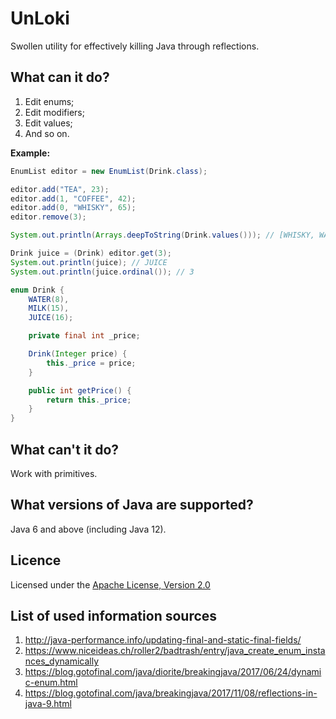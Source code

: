 # UnLoki
Swollen utility for effectively killing Java through reflections.

## What can it do?
1. Edit enums;
2. Edit modifiers;
3. Edit values;
4. And so on.

**Example:**
```java
EnumList editor = new EnumList(Drink.class);

editor.add("TEA", 23);
editor.add(1, "COFFEE", 42);
editor.add(0, "WHISKY", 65);
editor.remove(3);

System.out.println(Arrays.deepToString(Drink.values())); // [WHISKY, WATER, COFFEE, JUICE, TEA]

Drink juice = (Drink) editor.get(3);
System.out.println(juice); // JUICE
System.out.println(juice.ordinal()); // 3
```

```java
enum Drink {
    WATER(8),
    MILK(15),
    JUICE(16);

    private final int _price;

    Drink(Integer price) {
        this._price = price;
    }

    public int getPrice() {
        return this._price;
    }
}
```

## What can't it do?
Work with primitives.

## What versions of Java are supported?
Java 6 and above (including Java 12).

## Licence
Licensed under the [Apache License, Version 2.0](https://www.apache.org/licenses/LICENSE-2.0)

## List of used information sources
1. http://java-performance.info/updating-final-and-static-final-fields/
2. https://www.niceideas.ch/roller2/badtrash/entry/java_create_enum_instances_dynamically
3. https://blog.gotofinal.com/java/diorite/breakingjava/2017/06/24/dynamic-enum.html
4. https://blog.gotofinal.com/java/breakingjava/2017/11/08/reflections-in-java-9.html

